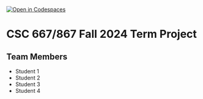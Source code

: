 [![Open in Codespaces](https://classroom.github.com/assets/launch-codespace-2972f46106e565e64193e422d61a12cf1da4916b45550586e14ef0a7c637dd04.svg)](https://classroom.github.com/open-in-codespaces?assignment_repo_id=16488374)
# CSC 667/867 Fall 2024 Term Project

## Team Members

- Student 1
- Student 2
- Student 3
- Student 4

